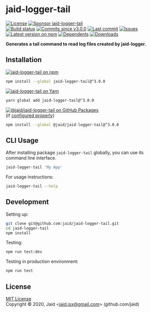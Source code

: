 # jaid-logger-tail


<a href="https://raw.githubusercontent.com/jaid/jaid-logger-tail/master/license.txt"><img src="https://img.shields.io/github/license/jaid/jaid-logger-tail?style=flat-square" alt="License"/></a> <a href="https://github.com/sponsors/jaid"><img src="https://img.shields.io/badge/<3-Sponsor-FF45F1?style=flat-square" alt="Sponsor jaid-logger-tail"/></a>  
<a href="https://actions-badge.atrox.dev/jaid/jaid-logger-tail/goto"><img src="https://img.shields.io/endpoint.svg?style=flat-square&url=https%3A%2F%2Factions-badge.atrox.dev%2Fjaid%2Fjaid-logger-tail%2Fbadge" alt="Build status"/></a> <a href="https://github.com/jaid/jaid-logger-tail/commits"><img src="https://img.shields.io/github/commits-since/jaid/jaid-logger-tail/v3.0.0?style=flat-square&logo=github" alt="Commits since v3.0.0"/></a> <a href="https://github.com/jaid/jaid-logger-tail/commits"><img src="https://img.shields.io/github/last-commit/jaid/jaid-logger-tail?style=flat-square&logo=github" alt="Last commit"/></a> <a href="https://github.com/jaid/jaid-logger-tail/issues"><img src="https://img.shields.io/github/issues/jaid/jaid-logger-tail?style=flat-square&logo=github" alt="Issues"/></a>  
<a href="https://npmjs.com/package/jaid-logger-tail"><img src="https://img.shields.io/npm/v/jaid-logger-tail?style=flat-square&logo=npm&label=latest%20version" alt="Latest version on npm"/></a> <a href="https://github.com/jaid/jaid-logger-tail/network/dependents"><img src="https://img.shields.io/librariesio/dependents/npm/jaid-logger-tail?style=flat-square&logo=npm" alt="Dependents"/></a> <a href="https://npmjs.com/package/jaid-logger-tail"><img src="https://img.shields.io/npm/dm/jaid-logger-tail?style=flat-square&logo=npm" alt="Downloads"/></a>

**Generates a tail command to read log files created by jaid-logger.**





## Installation

<a href="https://npmjs.com/package/jaid-logger-tail"><img src="https://img.shields.io/badge/npm-jaid--logger--tail-C23039?style=flat-square&logo=npm" alt="jaid-logger-tail on npm"/></a>

```bash
npm install --global jaid-logger-tail@^3.0.0
```

<a href="https://yarnpkg.com/package/jaid-logger-tail"><img src="https://img.shields.io/badge/Yarn-jaid--logger--tail-2F8CB7?style=flat-square&logo=yarn&logoColor=white" alt="jaid-logger-tail on Yarn"/></a>

```bash
yarn global add jaid-logger-tail@^3.0.0
```

<a href="https://github.com/jaid/jaid-logger-tail/packages"><img src="https://img.shields.io/badge/GitHub Packages-@jaid/jaid--logger--tail-24282e?style=flat-square&logo=github" alt="@jaid/jaid-logger-tail on GitHub Packages"/></a>  
(if [configured properly](https://help.github.com/en/github/managing-packages-with-github-packages/configuring-npm-for-use-with-github-packages))

```bash
npm install --global @jaid/jaid-logger-tail@^3.0.0
```












## CLI Usage
After installing package `jaid-logger-tail` globally, you can use its command line interface.
```bash
jaid-logger-tail 'My App'
```
For usage instructions:
```bash
jaid-logger-tail --help
```




## Development



Setting up:
```bash
git clone git@github.com:jaid/jaid-logger-tail.git
cd jaid-logger-tail
npm install
```
Testing:
```bash
npm run test:dev
```
Testing in production environment:
```bash
npm run test
```


## License
[MIT License](https://raw.githubusercontent.com/jaid/jaid-logger-tail/master/license.txt)  
Copyright © 2020, Jaid \<jaid.jsx@gmail.com> (github.com/jaid)
